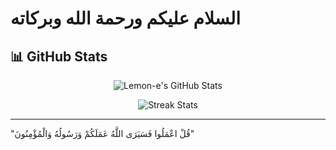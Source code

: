 # السلام عليكم ورحمة الله وبركاته

## 📊 GitHub Stats

<div align="center">
  
![Lemon-e's GitHub Stats](https://github-readme-stats.vercel.app/api?username=Lemon-e&show_icons=true&theme=dark&hide_border=true&count_private=true&include_all_commits=true)

![Streak Stats](https://github-readme-streak-stats.herokuapp.com/?user=Lemon-e&theme=dark&hide_border=true)

</div>

---

"قُلْ اعْمَلُوا فَسَيَرَى اللَّهُ عَمَلَكُمْ وَرَسُولُهُ وَالْمُؤْمِنُونَ"
